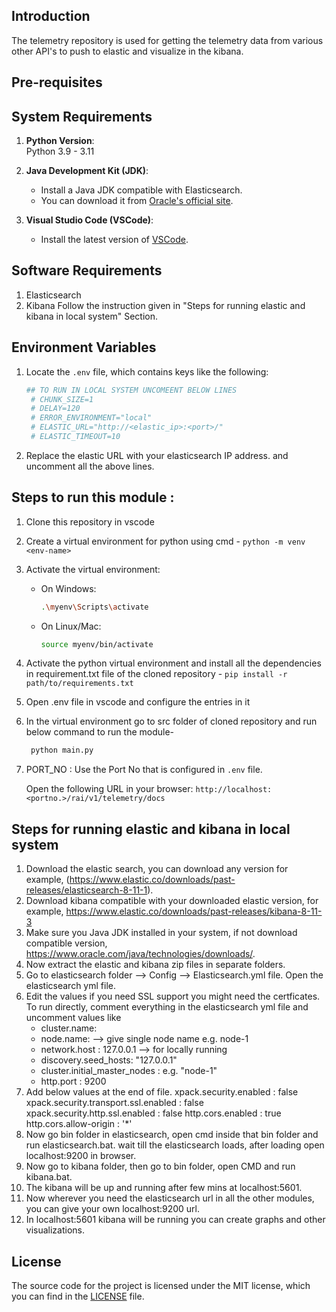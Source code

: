 ## Introduction
The telemetry repository is used for getting the telemetry data from various other API's to push to elastic and visualize in the kibana.

## Pre-requisites

## System Requirements

1. **Python Version**:  
   Python 3.9 - 3.11 
   
2. **Java Development Kit (JDK)**:  
   - Install a Java JDK compatible with Elasticsearch.  
   - You can download it from [Oracle's official site](https://www.oracle.com/java/technologies/javase-downloads.html).
     
3. **Visual Studio Code (VSCode)**:  
   - Install the latest version of [VSCode](https://code.visualstudio.com/).

## Software Requirements
1. Elasticsearch
2. Kibana
Follow the instruction given in "Steps for running elastic and kibana in local system" Section.

## Environment Variables
1. Locate the `.env` file, which contains keys like the following:

   ```sh
   ## TO RUN IN LOCAL SYSTEM UNCOMEENT BELOW LINES
    # CHUNK_SIZE=1
    # DELAY=120
    # ERROR_ENVIRONMENT="local"
    # ELASTIC_URL="http://<elastic_ip>:<port>/"
    # ELASTIC_TIMEOUT=10
   ```
2. Replace the  elastic URL with your elasticsearch IP address. and uncomment all the above lines.

## Steps to run this module : 
1. Clone this repository in vscode
2. Create a virtual environment for python using cmd -
   `python -m venv <env-name>`
3. Activate the virtual environment:
    - On Windows:
        ```sh
        .\myenv\Scripts\activate
         ```
 
    - On Linux/Mac:
        ```sh
        source myenv/bin/activate
        ```
4. Activate the python virtual environment and install all the dependencies in requirement.txt file of the     cloned repository -
   `pip install -r path/to/requirements.txt`
5. Open .env file in vscode and configure the entries in it
6. In the virtual environment go to src folder of cloned repository and run below command to run the module-
   ```sh
    python main.py
     ```
7. PORT_NO : Use the Port No that is configured in `.env` file.

   Open the following URL in your browser:
`http://localhost:<portno.>/rai/v1/telemetry/docs`

## Steps for running elastic and kibana in local system

1. Download the elastic search, you can download any version for example, (https://www.elastic.co/downloads/past-releases/elasticsearch-8-11-1).
2. Download kibana compatible with your downloaded elastic version, for example, https://www.elastic.co/downloads/past-releases/kibana-8-11-3
3. Make sure you Java JDK installed in your system, if not download compatible version, https://www.oracle.com/java/technologies/downloads/.
4. Now extract the elastic and kibana zip files in separate folders.
5. Go to elasticsearch folder --> Config --> Elasticsearch.yml file. Open the elasticsearch yml file.
6. Edit the values if you need SSL support you might need the certficates. To run directly, comment everything in the elasticsearch yml file and uncomment values like
   - cluster.name: <Give your own name>
   - node.name: <Give name for your elastic node> --> give single node name e.g. node-1
   - network.host : 127.0.0.1 --> for locally running
   - discovery.seed_hosts: "127.0.0.1" 
   - cluster.initial_master_nodes : <give the name of above node.name value> e.g. "node-1"
   - http.port : 9200
7. Add below values at the end of file.
   xpack.security.enabled : false
   xpack.security.transport.ssl.enabled : false
   xpack.security.http.ssl.enabled : false
   http.cors.enabled : true
   http.cors.allow-origin : '*'
9. Now go bin folder in elasticsearch, open cmd inside that bin folder and run elasticsearch.bat. wait till the elasticsearch loads, after loading open localhost:9200 in browser.
10. Now go to kibana folder, then go to bin folder, open CMD and run kibana.bat.
11. The kibana will be up and running after few mins at localhost:5601.
12. Now wherever you need the elasticsearch url in all the other modules, you can give your own localhost:9200 url.
13. In localhost:5601 kibana will be running you can create graphs and other visualizations.
   

## License
The source code for the project is licensed under the MIT license, which you can find in the [LICENSE](License.md) file.


